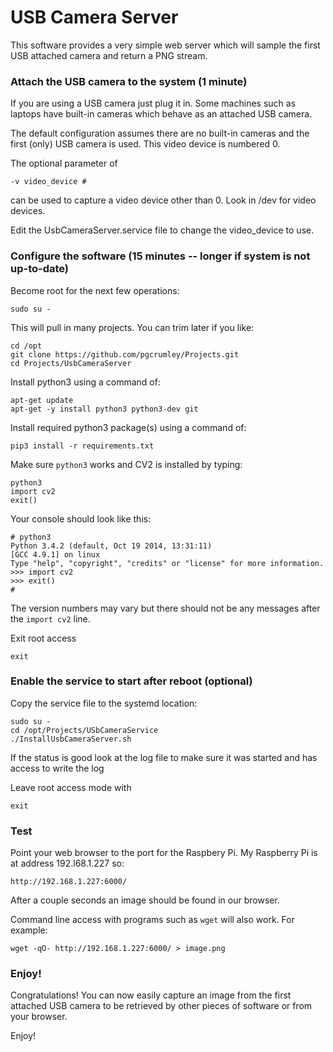 # USB Camera Server

This software provides a very simple web server which will sample the
first USB attached camera and return a PNG stream.

### Attach the USB camera to the system (1 minute)

If you are using a USB camera just plug it in.  Some machines such as laptops
have built-in cameras which behave as an attached USB camera.

The default configuration assumes there are no built-in cameras and the first 
(only) USB camera is used.  This video device is numbered 0.

The optional parameter of 

	-v video_device #
	
can be used to capture a video device other than 0.  Look in /dev for video devices.

Edit the UsbCameraServer.service file to change the video_device to use.

### Configure the software (15 minutes -- longer if system is not up-to-date)

Become root for the next few operations:

    sudo su -
    
This will pull in many projects.  You can trim later if you like:

    cd /opt
    git clone https://github.com/pgcrumley/Projects.git
    cd Projects/UsbCameraServer
    
Install python3 using a command of:

    apt-get update
    apt-get -y install python3 python3-dev git
    
Install required python3 package(s) using a command of:

    pip3 install -r requirements.txt

Make sure `python3` works and CV2 is installed by typing:

    python3
    import cv2
    exit()

Your console should look like this:

    # python3
    Python 3.4.2 (default, Oct 19 2014, 13:31:11)
    [GCC 4.9.1] on linux
    Type "help", "copyright", "credits" or "license" for more information.
    >>> import cv2
    >>> exit()
    #
    
The version numbers may vary but there should not be any messages after the
`import cv2` line.    

Exit root access

    exit

### Enable the service to start after reboot (optional)

Copy the service file to the systemd location:

    sudo su -
    cd /opt/Projects/USbCameraService
    ./InstallUsbCameraServer.sh
    
If the status is good look at the log file to make sure it was started and 
has access to write the log

Leave root access mode with 

    exit
    
### Test

Point your web browser to the port for the Raspbery Pi.  My Raspberry Pi
is at address 192.l68.1.227 so:

    http://192.168.1.227:6000/

After a couple seconds an image should be found in our browser.

Command line access with programs such as `wget` will also work.  For example:

    wget -qO- http://192.168.1.227:6000/ > image.png
    
### Enjoy! 

Congratulations!  You can now easily capture an image from the first attached
USB camera to be retrieved by other pieces of software or from your browser.  

Enjoy!
